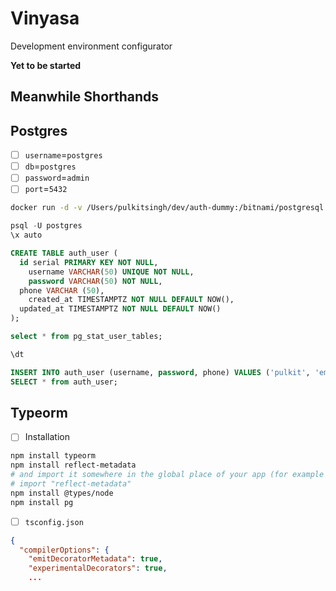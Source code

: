 # Vinyasa
Development environment configurator

**Yet to be started**

## Meanwhile Shorthands

## Postgres
* [ ] `username`=`postgres`
* [ ] `db`=`postgres`
* [ ] `password`=`admin`
* [ ] `port`=`5432`

```sh
docker run -d -v /Users/pulkitsingh/dev/auth-dummy:/bitnami/postgresql -e POSTGRESQL_PASSWORD=admin -p 5432:5432 bitnami/postgresql:latest
```

```sql
psql -U postgres
\x auto

CREATE TABLE auth_user (
  id serial PRIMARY KEY NOT NULL,
	username VARCHAR(50) UNIQUE NOT NULL,
	password VARCHAR(50) NOT NULL,
  phone VARCHAR (50),
	created_at TIMESTAMPTZ NOT NULL DEFAULT NOW(),
  updated_at TIMESTAMPTZ NOT NULL DEFAULT NOW()
);

select * from pg_stat_user_tables;

\dt

INSERT INTO auth_user (username, password, phone) VALUES ('pulkit', 'empty', '82325435234');
SELECT * from auth_user;
```

## Typeorm
* [ ] Installation
```sh
npm install typeorm
npm install reflect-metadata 
# and import it somewhere in the global place of your app (for example in app.ts):
# import "reflect-metadata"
npm install @types/node
npm install pg
```

* [ ] `tsconfig.json`
```json
{
  "compilerOptions": {
    "emitDecoratorMetadata": true,
    "experimentalDecorators": true,
    ...
```
